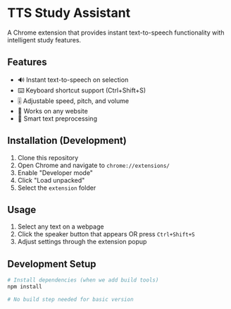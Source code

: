 # TTS Study Assistant

A Chrome extension that provides instant text-to-speech functionality with intelligent study features.

## Features

- 🔊 Instant text-to-speech on selection
- ⌨️ Keyboard shortcut support (Ctrl+Shift+S)
- 🎚️ Adjustable speed, pitch, and volume
- 🎯 Works on any website
- 📝 Smart text preprocessing

## Installation (Development)

1. Clone this repository
2. Open Chrome and navigate to `chrome://extensions/`
3. Enable "Developer mode"
4. Click "Load unpacked"
5. Select the `extension` folder

## Usage

1. Select any text on a webpage
2. Click the speaker button that appears OR press `Ctrl+Shift+S`
3. Adjust settings through the extension popup

## Development Setup

```bash
# Install dependencies (when we add build tools)
npm install

# No build step needed for basic version